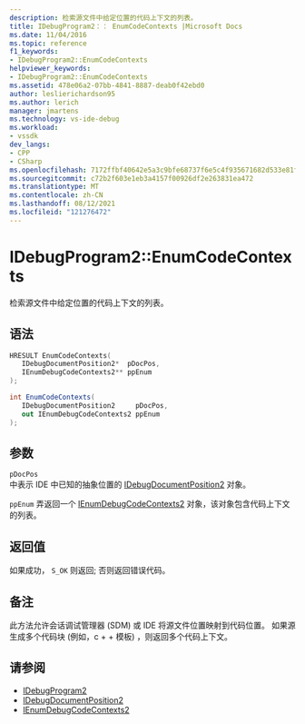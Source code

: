 ```yaml
---
description: 检索源文件中给定位置的代码上下文的列表。
title: IDebugProgram2：： EnumCodeContexts |Microsoft Docs
ms.date: 11/04/2016
ms.topic: reference
f1_keywords:
- IDebugProgram2::EnumCodeContexts
helpviewer_keywords:
- IDebugProgram2::EnumCodeContexts
ms.assetid: 478e06a2-07bb-4841-8887-deab0f42ebd0
author: leslierichardson95
ms.author: lerich
manager: jmartens
ms.technology: vs-ide-debug
ms.workload:
- vssdk
dev_langs:
- CPP
- CSharp
ms.openlocfilehash: 7172ffbf40642e5a3c9bfe68737f6e5c4f935671682d533e81fc1a77cbeb63cd
ms.sourcegitcommit: c72b2f603e1eb3a4157f00926df2e263831ea472
ms.translationtype: MT
ms.contentlocale: zh-CN
ms.lasthandoff: 08/12/2021
ms.locfileid: "121276472"
---
```

# <a name="idebugprogram2enumcodecontexts"></a>IDebugProgram2::EnumCodeContexts
检索源文件中给定位置的代码上下文的列表。

## <a name="syntax"></a>语法

```cpp
HRESULT EnumCodeContexts( 
   IDebugDocumentPosition2*  pDocPos,
   IEnumDebugCodeContexts2** ppEnum
);
```

```csharp
int EnumCodeContexts( 
   IDebugDocumentPosition2     pDocPos,
   out IEnumDebugCodeContexts2 ppEnum
);
```

## <a name="parameters"></a>参数
`pDocPos`\
中表示 IDE 中已知的抽象位置的 [IDebugDocumentPosition2](../../../extensibility/debugger/reference/idebugdocumentposition2.md) 对象。

`ppEnum` 弄返回一个 [IEnumDebugCodeContexts2](../../../extensibility/debugger/reference/ienumdebugcodecontexts2.md) 对象，该对象包含代码上下文的列表。

## <a name="return-value"></a>返回值
 如果成功， `S_OK` 则返回; 否则返回错误代码。

## <a name="remarks"></a>备注
 此方法允许会话调试管理器 (SDM) 或 IDE 将源文件位置映射到代码位置。 如果源生成多个代码块 (例如，c + + 模板) ，则返回多个代码上下文。

## <a name="see-also"></a>请参阅
- [IDebugProgram2](../../../extensibility/debugger/reference/idebugprogram2.md)
- [IDebugDocumentPosition2](../../../extensibility/debugger/reference/idebugdocumentposition2.md)
- [IEnumDebugCodeContexts2](../../../extensibility/debugger/reference/ienumdebugcodecontexts2.md)

